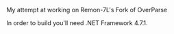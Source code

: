 My attempt at working on Remon-7L's Fork of OverParse

In order to build you'll need .NET Framework 4.7.1.
